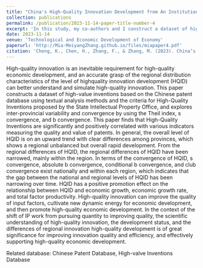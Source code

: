 ```yaml
---
title: "China's High-Quality Innovation Development from An Institutional Perspective: Regional Differences and Convergence"
collection: publications
permalink: /publication/2023-11-14-paper-title-number-4
excerpt: 'In this study, my co-authors and I construct a dataset of high-value inventions, and we find that High-Quality Inventions are significantly and positively correlated with various indicators measuring the quality and value of patents.'
date: 2023-11-14
venue: 'Technological and Economic Development of Economy'
paperurl: 'http://Mia-MeiyangZhang.github.io/files/miapaper4.pdf'
citation: 'Cheng, K., Chen, H., Zhang, F., & Zhang, M. (2023). China’s high-quality innovation development from an institutional perspective: regional differences and convergence. Technological and Economic Development of Economy, 29(6), 1657-1686.'
---
```


High-quality innovation is an inevitable requirement for high-quality economic development, and an accurate grasp of the regional distribution characteristics of the level of highquality innovation development (HQID) can better understand and simulate high-quality innovation. This paper constructs a dataset of high-value inventions based on the Chinese patent database using textual analysis methods and the criteria for High-Quality Inventions proposed by the State Intellectual Property Office, and explores inter-provincial variability and convergence by using the Theil index, s convergence, and b convergence. This paper finds that High-Quality Inventions are significantly and positively correlated with various indicators measuring the quality and value of patents. In general, the overall level of HQID is on an upward trend with clear differences among provinces, which shows a regional unbalanced but overall rapid development. From the regional differences of HQID, the regional differences of HQID have been narrowed, mainly within the region. In terms of the convergence of HQID, s convergence, absolute b convergence, conditional b convergence, and club convergence exist nationally and within each region, which indicates that the gap between the national and regional levels of HQID has been narrowing over time. HQID has a positive promotion effect on the relationship between HQID and economic growth, economic growth rate, and total factor productivity. High-quality innovation can improve the quality of input factors, cultivate new dynamic energy for economic development, and then promote high-quality economic development. In the context of the shift of IP work from pursuing quantity to improving quality, the scientific understanding of high-quality innovation, the development status, and the differences of regional innovation high-quality development is of great significance for improving innovation quality and efficiency, and effectively supporting high-quality economic development.

Related database: Chinese Patent Database, High-valve Inventions Database

